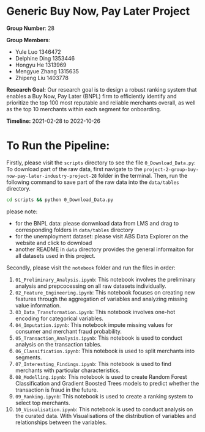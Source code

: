 # Generic Buy Now, Pay Later Project

**Group Number**: 28

**Group Members**:
- Yule Luo 1346472
- Delphine Ding 1353446 
- Hongyu He 1313969 
- Mengyue Zhang 1315635 
- Zhipeng Liu 1403778

**Research Goal:** Our research goal is to design a robust ranking system that enables a Buy Now, Pay Later (BNPL) firm to efficiently identify and prioritize the top 100 most reputable and reliable merchants overall, as well as the top 10 merchants within each segment for onboarding.

**Timeline:** 2021-02-28 to 2022-10-26

# To Run the Pipeline:

Firstly, please visit the `scripts` directory to see the file `0_Download_Data.py`: To download part of the raw data, first navigate to the `project-2-group-buy-now-pay-later-industry-project-28` folder in the terminal. Then, run the following command to save part of the raw data into the `data/tables` directory.
```bash
cd scripts && python 0_Download_Data.py
```
please note: 
- for the BNPL data: please donwnload data from LMS and drag to corresponding folders in `data/tables` directory
- for the unemployment dataset: please visit ABS Data Explorer on the website and click to download
- another README in `data` directory provides the general informaiton for all datasets used in this project.

Secondly, please visit the `notebook` folder and run the files in order:
1. `01_Preliminary_Analysis.ipynb`: This notebook involves the preliminary analysis and prepcocessing on all raw datasets individually.
2. `02_Feature_Engineering.ipynb`: This notebook focuses on creating new features through the aggregation of variables and analyzing missing value information.
3. `03_Data_Transformation.ipynb`: This notebook involves one-hot encoding for categorical variables.
4. `04_Imputation.ipynb`: This notebook impute missing values for consumer and merchant fraud probability.
5. `05_Transaction_Analysis.ipynb`: This notebook is used to conduct analysis on the transaction tables. 
6. `06_Classification.ipynb`: This notebook is used to split merchants into segments. 
7. `07_Interesting_Findings.ipynb`: This notebook is used to find merchants with particular characteristics.
8. `08_Modelling.ipynb`: This notebook is used to create Random Forest Classification and Gradient Boosted Trees models to predict whether the transaction is fraud in the future.
9. `09_Ranking.ipynb`: This notebook is used to create a ranking system to select top merchants. 
10. `10_Visualisation.ipynb`: This notebook is used to conduct analysis on the curated data. With Visualisations of the distribution of variables and relationships between the variables. 